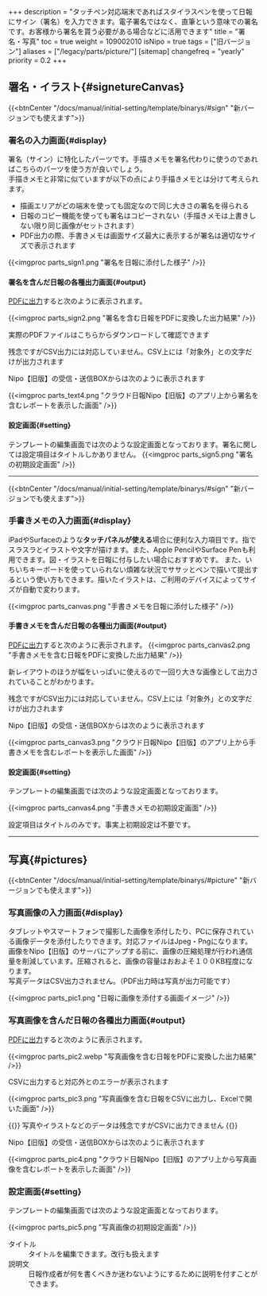 +++
description = "タッチペン対応端末であればスタイラスペンを使って日報にサイン（署名）を入力できます。電子署名ではなく、直筆という意味での署名です。お客様から署名を貰う必要がある場合などに活用できます"
title = "署名・写真"
toc = true
weight = 109002010
isNipo = true
tags = ["旧バージョン"]
aliases = ["/legacy/parts/picture/"]
[sitemap]
  changefreq = "yearly"
  priority = 0.2
+++

## 署名・イラスト{#signetureCanvas}

{{<btnCenter "/docs/manual/initial-setting/template/binarys/#sign" "新バージョンでも使えます">}}



### 署名の入力画面{#display}

署名（サイン）に特化したパーツです。手描きメモを署名代わりに使うのであればこちらのパーツを使う方が良いでしょう。  
手描きメモと非常に似ていますが以下の点により手描きメモとは分けて考えられます。  

- 描画エリアがどの端末を使っても固定なので同じ大きさの署名を得られる
- 日報のコピー機能を使っても署名はコピーされない（手描きメモは上書きしない限り同じ画像がセットされます）
- PDF出力の際、手書きメモは画面サイズ最大に表示するが署名は適切なサイズで表示されます

{{<imgproc parts_sign1.png "署名を日報に添付した様子" />}}

#### 署名を含んだ日報の各種出力画面{#output}

[PDFに出力](/legacy/manual/pdf/)すると次のように表示されます。

{{<imgproc parts_sign2.png "署名を含む日報をPDFに変換した出力結果" />}}

実際のPDFファイルはこちらからダウンロードして確認できます

残念ですがCSV出力には対応していません。CSV上には「対象外」との文字だけが出力されます


Nipo【旧版】の受信・送信BOXからは次のように表示されます

{{<imgproc parts_text4.png "クラウド日報Nipo【旧版】のアプリ上から署名を含むレポートを表示した画面" />}}

#### 設定画面{#setting}

テンプレートの編集画面では次のような設定画面となっております。署名に関しては設定項目はタイトルしかありません。
{{<imgproc parts_sign5.png "署名の初期設定画面" />}}



---


{{<btnCenter "/docs/manual/initial-setting/template/binarys/#sign" "新バージョンでも使えます">}}

### 手書きメモの入力画面{#display}

iPadやSurfaceのような**タッチパネルが使える**場合に便利な入力項目です。指でスラスラとイラストや文字が描けます。また、Apple PencilやSurface Penも利用できます。図・イラストを日報に付与したい場合におすすめです。
また、いちいちキーボードを使っていられない煩雑な状況でササッとペンで描いて提出するという使い方もできます。描いたイラストは、ご利用のデバイスによってサイズが自動で変わります。

{{<imgproc parts_canvas.png "手書きメモを日報に添付した様子" />}}

#### 手書きメモを含んだ日報の各種出力画面{#output}

[PDFに出力](/legacy/manual/pdf/)すると次のように表示されます。
{{<imgproc parts_canvas2.png "手書きメモを含む日報をPDFに変換した出力結果" />}}

新レイアウトのほうが幅をいっぱいに使えるので一回り大きな画像として出力されていることがわかります。  

残念ですがCSV出力には対応していません。CSV上には「対象外」との文字だけが出力されます


Nipo【旧版】の受信・送信BOXからは次のように表示されます

{{<imgproc parts_canvas3.png "クラウド日報Nipo【旧版】のアプリ上から手書きメモを含むレポートを表示した画面" />}}

#### 設定画面{#setting}

テンプレートの編集画面では次のような設定画面となっております。

{{<imgproc parts_canvas4.png "手書きメモの初期設定画面" />}}

設定項目はタイトルのみです。事実上初期設定は不要です。



---


## 写真{#pictures}

{{<btnCenter "/docs/manual/initial-setting/template/binarys/#picture" "新バージョンでも使えます">}}

### 写真画像の入力画面{#display}

タブレットやスマートフォンで撮影した画像を添付したり、PCに保存されている画像データを添付したりできます。対応ファイルはJpeg・Pngになります。  
画像をNipo【旧版】のサーバにアップする前に、画像の圧縮処理が行われ通信量を削減しています。圧縮されると、画像の容量はおおよそ１００KB程度になります。  
写真データはCSV出力されません。（PDF出力時は写真が出力可能です）  

{{<imgproc parts_pic1.png "日報に画像を添付する画面イメージ" />}}

### 写真画像を含んだ日報の各種出力画面{#output}

[PDFに出力](/legacy/manual/pdf/)すると次のように表示されます。

{{<imgproc parts_pic2.webp "写真画像を含む日報をPDFに変換した出力結果" />}}

CSVに出力すると対応外とのエラーが表示されます

{{<imgproc parts_pic3.png "写真画像を含む日報をCSVに出力し、Excelで開いた画面" />}}

{{<alice pos="left" icon="default">}}
写真やイラストなどのデータは残念ですがCSVに出力できません
{{</alice>}}

Nipo【旧版】の受信・送信BOXからは次のように表示されます

{{<imgproc parts_pic4.png "クラウド日報Nipo【旧版】のアプリ上から写真画像を含むレポートを表示した画面" />}}

### 設定画面{#setting}

テンプレートの編集画面では次のような設定画面となっております。

{{<imgproc parts_pic5.png "写真画像の初期設定画面" />}}


<dl class="basic">
  <dt>タイトル</dt>
  <dd>タイトルを編集できます。改行も扱えます</dd>
  <dt>説明文</dt>
  <dd>日報作成者が何を書くべきか迷わないようにするために説明を付すことができます。</dd>
</dl>

